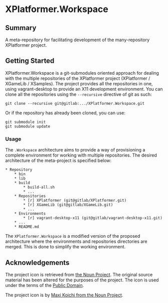 # XPlatformer.Workspace

## Summary

A meta-repository for facilitating development of the many-repository XPlatformer project.

## Getting Started

XPlatformer.Workspace is a git-submodules oriented approach for dealing with the multiple repositories of the XPlatformer project (XPlatformer / XGameLib / XSamples). The project provides all the repositories in one, using vagrant-desktop to provide an X11 development environment. You can clone all the repositories using the `--recursive` directive of git as such:

```
git clone --recursive git@gitlab:.../XPlatformer.Workspace.git
```

Or if the repository has already been cloned, you can use:

```
git submodule init
git submodule update
```

### Usage

The `.Workspace` architecture aims to provide a way of provisioning a complete environment for working with multiple repositories. The desired architecture of the meta-project is specified below: 

```
* Repository
    * bin
    * lib
    * build
        * build-all.sh
        * ...
    * Repositories
        * [r] XPlatformer (git@gitlab/XPlatformer.git)
        * [r] XGameLib (git@gitlab/XGameLib.git)
        * ...
    * Environments
        * [r] vagrant-desktop-x11 (git@gitlab/vagrant-desktop-x11.git)
    * ...
    * README.md
```

The `XPlatformer.Workspace` is a modified version of the proposed architecture where the environments and repositories directories are merged. This is done to simplify the working environment.

## Acknowledgements

The project icon is retrieved from [the Noun Project](docs/icon/icon.json). The original source material has been altered for the purposes of the project. The icon is used under the terms of the [Public Domain](https://creativecommons.org/publicdomain/zero/1.0/).

The project icon is by [Maxi Koichi from the Noun Project](https://thenounproject.com/term/package/137417/).